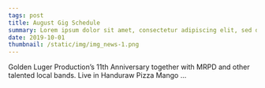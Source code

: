 ```yaml
---
tags: post
title: August Gig Schedule
summary: Lorem ipsum dolor sit amet, consectetur adipiscing elit, sed do eiusmod tempor incididunt ut labore et dolore magna aliqua. 
date: 2019-10-01
thumbnail: /static/img/img_news-1.png
---
```


Golden Luger Production’s 11th Anniversary together with MRPD and other talented local bands. Live in Handuraw Pizza Mango ...

